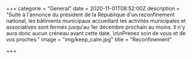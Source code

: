 +++
categorie = "General"
date = 2020-11-01T08:52:00Z
description = "Suite à l'annonce du président de la République d'un reconfinement national, les bâtiments municipaux accueillant les activités municipales et associatives sont fermés jusqu'au 1er décembre prochain au moins. Il n'y aura donc aucun créneau avant cette date. \n\nPrenez soin de vous et de vos proches."
image = "img/keep_calm.jpg"
title = "Reconfinement"

+++
